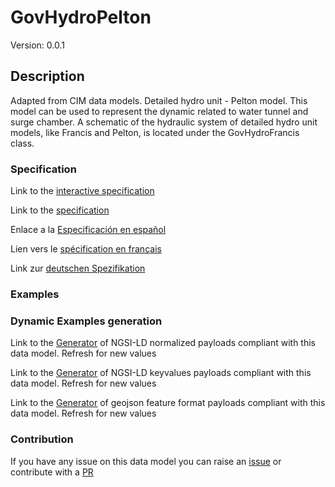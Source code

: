 # GovHydroPelton
Version: 0.0.1

## Description 

Adapted from CIM data models. Detailed hydro unit - Pelton model.  This model can be used to represent the dynamic related to water tunnel and surge chamber. A schematic of the hydraulic system of detailed hydro unit models, like Francis and Pelton, is located under the GovHydroFrancis class.
### Specification

Link to the [interactive specification](https://swagger.lab.fiware.org/?url=https://raw.githubusercontent.com/smart-data-models/dataModel.EnergyCIM/master/GovHydroPelton/swagger.yaml)

Link to the [specification](https://github.com/smart-data-models/dataModel.EnergyCIM/blob/master/GovHydroPelton/doc/spec.md)

Enlace a la [Especificación en español](https://github.com/smart-data-models/dataModel.EnergyCIM/blob/master/GovHydroPelton/doc/spec_ES.md)

Lien vers le [spécification en français](https://github.com/smart-data-models/dataModel.EnergyCIM/blob/master/GovHydroPelton/doc/spec_FR.md)

Link zur [deutschen Spezifikation](https://github.com/smart-data-models/dataModel.EnergyCIM/blob/master/GovHydroPelton/doc/spec_DE.md)
### Examples
### Dynamic Examples generation

Link to the [Generator](https://smartdatamodels.org/extra/ngsi-ld_generator.php?schemaUrl=https://raw.githubusercontent.com/smart-data-models/dataModel.EnergyCIM/master/GovHydroPelton/schema.json&email=info@smartdatamodels.org) of NGSI-LD normalized payloads compliant with this data model. Refresh for new values

Link to the [Generator](https://smartdatamodels.org/extra/ngsi-ld_generator_keyvalues.php?schemaUrl=https://raw.githubusercontent.com/smart-data-models/dataModel.EnergyCIM/master/GovHydroPelton/schema.json&email=info@smartdatamodels.org) of NGSI-LD keyvalues payloads compliant with this data model. Refresh for new values

Link to the [Generator](https://smartdatamodels.org/extra/geojson_features_generator_v1.0.php?schemaUrl=https://raw.githubusercontent.com/smart-data-models/dataModel.EnergyCIM/master/GovHydroPelton/schema.json&email=info@smartdatamodels.org) of geojson feature format payloads compliant with this data model. Refresh for new values
### Contribution

 If you have any issue on this data model you can raise an [issue](https://github.com/smart-data-models/dataModel.EnergyCIM/issues)  or contribute with a [PR](https://github.com/smart-data-models/dataModel.EnergyCIM/pulls)